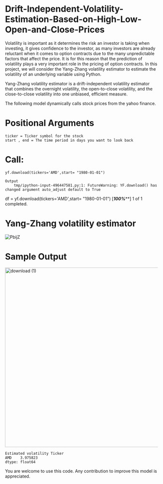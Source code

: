 # Drift-Independent-Volatility-Estimation-Based-on-High-Low-Open-and-Close-Prices
Volatility is important as it determines the risk an investor is taking when investing, it gives confidence to the investor, as many investors are already reluctant when it comes to option contracts due to the many unpredictable factors that affect the price. It is for this reason that the prediction of volatility plays a very important role in the pricing of option contracts. In this project, we will consider the Yang-Zhang volatility estimator to estimate the volatility of an underlying variable using Python.

Yang-Zhang volatility estimator is a drift-independent volatility estimator that combines the overnight volatility, the open-to-close volatility, and the close-to-close volatility into one unbiased, efficient measure.

The following model dynamically calls stock prices from the yahoo finance.


# Positional Arguments
    ticker = Ticker symbol for the stock
    start , end = The time period in days you want to look back


# Call:
    yf.download(tickers='AMD',start= "1980-01-01")

    Output
        tmp/ipython-input-496447581.py:1: FutureWarning: YF.download() has changed argument auto_adjust default to True
  df = yf.download(tickers='AMD',start= "1980-01-01")
    [*********************100%***********************]  1 of 1 completed.

# Yang-Zhang volatility estimator
![PbijZ](https://github.com/user-attachments/assets/5185bd54-bacc-44c4-a3cc-e5a336e67c20)


 # Sample Output
<img width="1189" height="590" alt="download (1)" src="https://github.com/user-attachments/assets/8588cba5-84e4-432b-8fe3-ad2e81ad51c3" />

    Estimated volatility Ticker
    AMD    3.975823
    dtype: float64
 

You are welcome to use this code. Any contribution to improve this model is appreciated.
